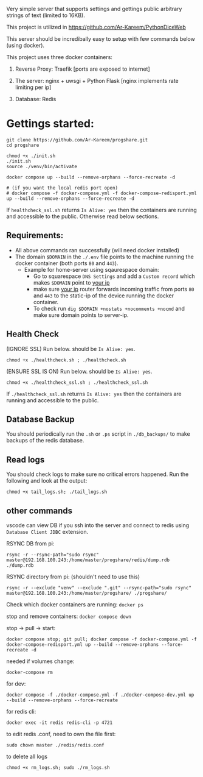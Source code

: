 Very simple server that supports settings and gettings public arbitrary strings of text (limited to 16KB). 

This project is utilized in https://github.com/Ar-Kareem/PythonDiceWeb

This server should be incredibally easy to setup with few commands below (using docker).

This project uses three docker containers: 

1. Reverse Proxy: Traefik [ports are exposed to internet]

2. The server: nginx + uwsgi + Python Flask [nginx implements rate limiting per ip]

3. Database: Redis

# Gettings started:

    git clone https://github.com/Ar-Kareem/progshare.git
    cd progshare

    chmod +x ./init.sh
    ./init.sh
    source ./venv/bin/activate

    docker compose up --build --remove-orphans --force-recreate -d

    # (if you want the local redis port open)
    # docker compose -f docker-compose.yml -f docker-compose-redisport.yml up --build --remove-orphans --force-recreate -d

If `healthcheck_ssl.sh` returns `Is Alive: yes` then the containers are running and accessible to the public. Otherwise read below sections.

## Requirements:

- All above commands ran successfully (will need docker installed)
- The domain `$DOMAIN` in the `./.env` file points to the machine running the docker container (both ports `80` and `443`).
    - Example for home-server using sqaurespace domain: 
        - Go to squarespace `DNS Settings` and add a `Custom record` which makes `$DOMAIN` point to [your ip](https://api.ipify.org/?format=text)
        - make sure [your ip](https://api.ipify.org/?format=text) router forwards incoming traffic from ports `80` and `443` to the static-ip of the device running the docker container.
        - To check run `dig $DOMAIN +nostats +nocomments +nocmd` and make sure domain points to server-ip.

## Health Check

(IGNORE SSL) Run below. should be `Is Alive: yes`.

    chmod +x ./healthcheck.sh ; ./healthcheck.sh

(ENSURE SSL IS ON) Run below. should be `Is Alive: yes`.

    chmod +x ./healthcheck_ssl.sh ; ./healthcheck_ssl.sh

If `./healthcheck_ssl.sh` returns  `Is Alive: yes` then the containers are running and accessible to the public.

## Database Backup

You should periodically run the `.sh` or `.ps` script in  `./db_backups/` to make backups of the redis database.

## Read logs

You should check logs to make sure no critical errors happened. Run the following and look at the output:

    chmod +x tail_logs.sh; ./tail_logs.sh

## other commands

vscode can view DB if you ssh into the server and connect to redis using `Database Client JDBC` extension.




RSYNC DB from pi:

    rsync -r --rsync-path="sudo rsync" master@192.168.100.243:/home/master/progshare/redis/dump.rdb ./dump.rdb

RSYNC directory from pi: (shouldn't need to use this)

    rsync -r --exclude "venv" --exclude ".git" --rsync-path="sudo rsync" master@192.168.100.243:/home/master/progshare/ ./progshare/

Check which docker containers are running: `docker ps`

stop and remove containers: `docker compose down`

stop -> pull -> start:

    docker compose stop; git pull; docker compose -f docker-compose.yml -f docker-compose-redisport.yml up --build --remove-orphans --force-recreate -d

needed if volumes change:
        
    docker-compose rm

for dev:
    
    docker compose -f ./docker-compose.yml -f ./docker-compose-dev.yml up --build --remove-orphans --force-recreate

for redis cli:

    docker exec -it redis redis-cli -p 4721

to edit redis .conf, need to own the file first:

    sudo chown master ./redis/redis.conf

to delete all logs

    chmod +x rm_logs.sh; sudo ./rm_logs.sh
